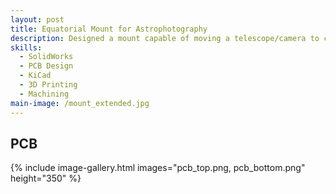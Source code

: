 ```yaml
---
layout: post
title: Equatorial Mount for Astrophotography
description: Designed a mount capable of moving a telescope/camera to celestial objects and tracking them as they rotate in the night sky. It uses stepper motors integrated with planetary and strain wave gearboxes to achieve a very high gear reduction (1000:1) in order to increase torque and resolution. Also, it is controlled using a custom PCB, which will run the Onstep control system.
skills:
  - SolidWorks
  - PCB Design
  - KiCad
  - 3D Printing
  - Machining
main-image: /mount_extended.jpg
---
```


## PCB

{% include image-gallery.html images="pcb_top.png, pcb_bottom.png" height="350" %}
